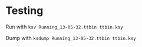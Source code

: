 # Testing

Run with `ksv Running_13-05-32.ttbin ttbin.ksy`

Dump with `ksdump Running_13-05-32.ttbin ttbin.ksy`
